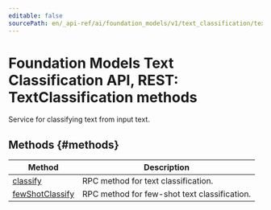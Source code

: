 ```yaml
---
editable: false
sourcePath: en/_api-ref/ai/foundation_models/v1/text_classification/text-classification/api-ref/TextClassification/index.md
---
```


# Foundation Models Text Classification API, REST: TextClassification methods
Service for classifying text from input text.

## Methods {#methods}
Method | Description
--- | ---
[classify](classify.md) | RPC method for text classification.
[fewShotClassify](fewShotClassify.md) | RPC method for few-shot text classification.